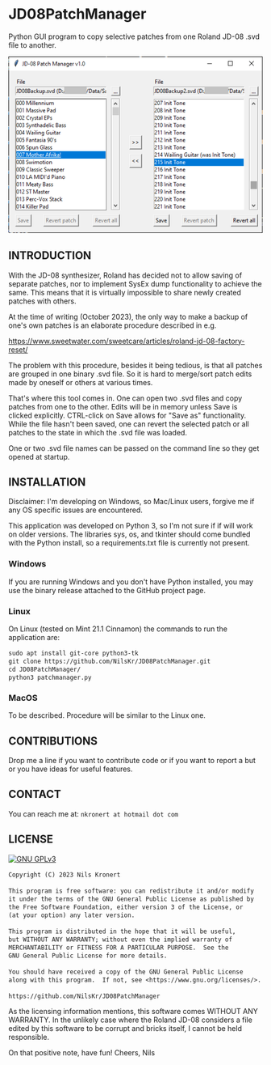 # JD08PatchManager
Python GUI program to copy selective patches from one Roland JD-08 .svd file to another.

![Screenshot](https://github.com/NilsKr/JD08PatchManager/blob/main/screenshot.png?raw=true)

## INTRODUCTION

With the JD-08 synthesizer, Roland has decided not to allow saving of separate patches,
nor to implement SysEx dump functionality to achieve the same. 
This means that it is virtually impossible to share newly created patches with others. 

At the time of writing (October 2023), the only way to make a backup of one's own patches 
is an elaborate procedure described in e.g.

https://www.sweetwater.com/sweetcare/articles/roland-jd-08-factory-reset/

The problem with this procedure, besides it being tedious, is that all patches are grouped
in one binary .svd file. So it is hard to merge/sort patch edits made by oneself or 
others at various times.

That's where this tool comes in. One can open two .svd files and copy patches from one
to the other. Edits will be in memory unless Save is clicked explicitly. CTRL-click on
Save allows for "Save as" functionality. While the file hasn't been saved, one can 
revert the selected patch or all patches to the state in which the .svd file was loaded.

One or two .svd file names can be passed on the command line so they get opened at startup.

## INSTALLATION

Disclaimer: I'm developing on Windows, so Mac/Linux users, forgive me if any OS specific
issues are encountered.

This application was developed on Python 3, so I'm not sure if if will work on older versions.
The libraries sys, os, and tkinter should come bundled with the Python install, so a 
requirements.txt file is currently not present.

### Windows
If you are running Windows and you don't have Python installed, you may use the binary release
attached to the GitHub project page.

### Linux
On Linux (tested on Mint 21.1 Cinnamon) the commands to run the application are:

	sudo apt install git-core python3-tk
	git clone https://github.com/NilsKr/JD08PatchManager.git
	cd JD08PatchManager/
	python3 patchmanager.py
	
### MacOS
To be described. Procedure will be similar to the Linux one.	

## CONTRIBUTIONS

Drop me a line if you want to contribute code or if you want to report a but or you have 
ideas for useful features. 

## CONTACT

You can reach me at: `nkronert at hotmail dot com`

## LICENSE

[![GNU GPLv3](https://www.gnu.org/graphics/heckert_gnu.small.png "GNU GPLv3")](https://www.gnu.org/licenses/gpl-3.0.en.html)

    Copyright (C) 2023 Nils Kronert

    This program is free software: you can redistribute it and/or modify
    it under the terms of the GNU General Public License as published by
    the Free Software Foundation, either version 3 of the License, or
    (at your option) any later version.

    This program is distributed in the hope that it will be useful,
    but WITHOUT ANY WARRANTY; without even the implied warranty of
    MERCHANTABILITY or FITNESS FOR A PARTICULAR PURPOSE.  See the
    GNU General Public License for more details.

    You should have received a copy of the GNU General Public License
    along with this program.  If not, see <https://www.gnu.org/licenses/>.

    https://github.com/NilsKr/JD08PatchManager

As the licensing information mentions, this software comes WITHOUT ANY WARRANTY. 
In the unlikely case where the Roland JD-08 considers a file edited by this software
to be corrupt and bricks itself, I cannot be held responsible.

On that positive note, have fun!
Cheers,
Nils